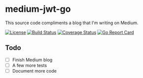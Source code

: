 # medium-jwt-go
This source code compliments a blog that I'm writing on Medium. 

[![License](https://img.shields.io/badge/license-MIT-blue.svg)](LICENSE)
[![Build Status](https://travis-ci.org/kunallanjewar/medium-jwt-go.svg?branch=master)](https://travis-ci.org/kunallanjewar/medium-jwt-go?branch=master)
[![Coverage Status](https://coveralls.io/repos/github/kunallanjewar/medium-jwt-go/badge.svg?branch=master)](https://coveralls.io/github/kunallanjewar/medium-jwt-go?branch=master)
[![Go Report Card](https://goreportcard.com/badge/github.com/kunallanjewar/medium-jwt-go)](https://goreportcard.com/report/github.com/kunallanjewar/medium-jwt-go)

## Todo
- [ ] Finish Medium blog
- [ ] A few more tests
- [ ] Document more code
